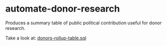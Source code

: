 # automate-donor-research
Produces a summary table of public political contribution useful for donor research.

Take a look at:
[donors-rollup-table.sql](donors-rollup-table.sql)